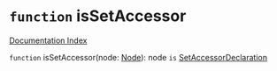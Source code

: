 # `function` isSetAccessor

[Documentation Index](../README.md)

`function` isSetAccessor(node: [Node](../private.interface.Node/README.md)): node `is` [SetAccessorDeclaration](../private.interface.SetAccessorDeclaration/README.md)